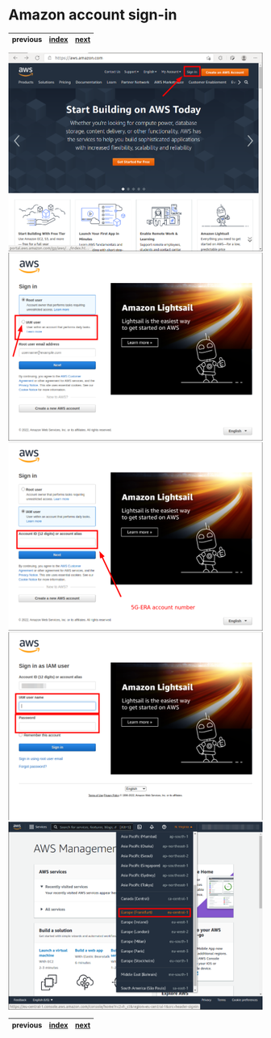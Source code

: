 # Amazon account sign-in

| previous | [index](../README.md) | [next](../01-kubernetes-cluster-creation/README.md) |
| :--- | :--: | ---: |


<img src="00-signin-00.png" />
<img src="00-signin-01.png" />
<img src="00-signin-02.png" />
<img src="00-signin-03.png" />
<img src="00-signin-04.png" />

| previous | [index](../README.md) | [next](../01-kubernetes-cluster-creation/README.md) |
| :--- | :--: | ---: |
